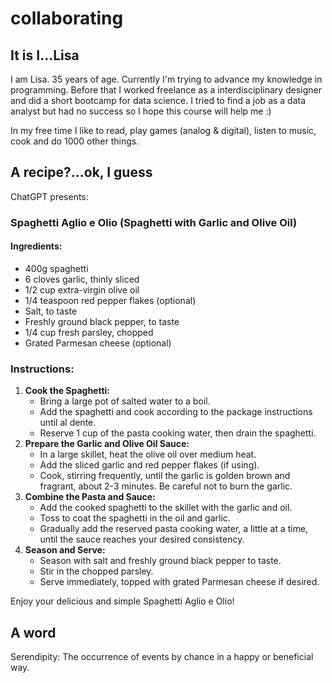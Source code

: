 # collaborating

## It is I...Lisa
I am Lisa. 35 years of age.
Currently I'm trying to advance my knowledge in programming. Before that I worked freelance as a interdisciplinary designer and did a short bootcamp for data science. 
I tried to find a job as a data analyst but had no success so I hope this course will help me :)

In my free time I like to read, play games (analog & digital), listen to music, cook and do 1000 other things. 

## A recipe?...ok, I guess
ChatGPT presents:
### Spaghetti Aglio e Olio (Spaghetti with Garlic and Olive Oil)

#### Ingredients:

- 400g spaghetti
- 6 cloves garlic, thinly sliced
- 1/2 cup extra-virgin olive oil
- 1/4 teaspoon red pepper flakes (optional)
- Salt, to taste
- Freshly ground black pepper, to taste
- 1/4 cup fresh parsley, chopped
- Grated Parmesan cheese (optional)

### Instructions:

1. **Cook the Spaghetti:**
    - Bring a large pot of salted water to a boil.
    - Add the spaghetti and cook according to the package instructions until al dente.
    - Reserve 1 cup of the pasta cooking water, then drain the spaghetti.
2. **Prepare the Garlic and Olive Oil Sauce:**
    - In a large skillet, heat the olive oil over medium heat.
    - Add the sliced garlic and red pepper flakes (if using).
    - Cook, stirring frequently, until the garlic is golden brown and fragrant, about 2-3 minutes. Be careful not to burn the garlic.
3. **Combine the Pasta and Sauce:**
    - Add the cooked spaghetti to the skillet with the garlic and oil.
    - Toss to coat the spaghetti in the oil and garlic.
    - Gradually add the reserved pasta cooking water, a little at a time, until the sauce reaches your desired consistency.
4. **Season and Serve:**
    - Season with salt and freshly ground black pepper to taste.
    - Stir in the chopped parsley.
    - Serve immediately, topped with grated Parmesan cheese if desired.

Enjoy your delicious and simple Spaghetti Aglio e Olio!

## A word
Serendipity: The occurrence of events by chance in a happy or beneficial way.
